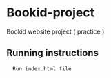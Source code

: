 # Bookid-project
Bookid website project ( practice )

## Running instructions

```bash
  Run index.html file
```
